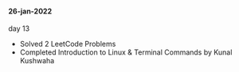 
#### 26-jan-2022

day 13

- Solved 2 LeetCode Problems
- Completed Introduction to Linux & Terminal Commands by Kunal Kushwaha
 